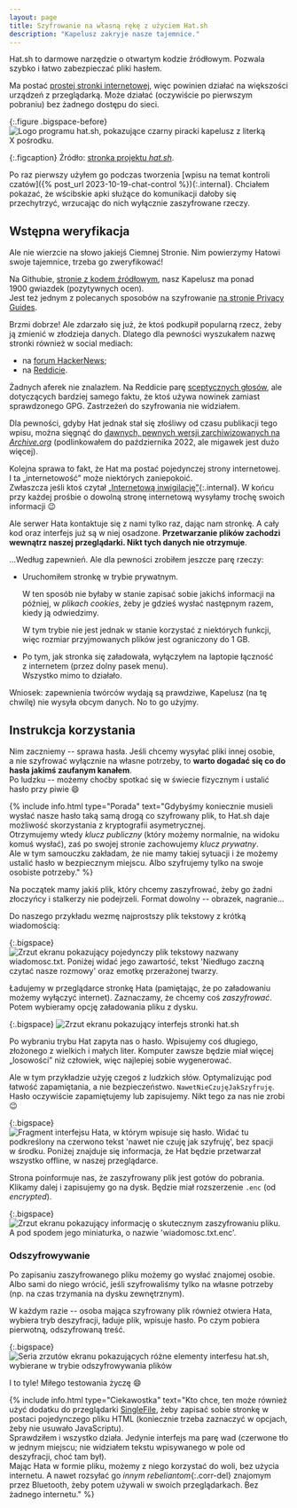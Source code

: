 ```yaml
---
layout: page
title: Szyfrowanie na własną rękę z użyciem Hat.sh
description: "Kapelusz zakryje nasze tajemnice."
---
```


Hat.sh to darmowe narzędzie o&nbsp;otwartym kodzie źródłowym. Pozwala szybko i&nbsp;łatwo zabezpieczać pliki hasłem.

Ma postać [prostej stronki internetowej](https://hat.sh/), więc powinien działać na większości urządzeń z&nbsp;przeglądarką. Może działać (oczywiście po pierwszym pobraniu) bez żadnego dostępu do sieci.

{:.figure .bigspace-before}
<img src="/assets/tutorials/hatsh/hatsh-logo.jpg" alt="Logo programu hat.sh, pokazujące czarny piracki kapelusz z&nbsp;literką X&nbsp;pośrodku."/>

{:.figcaption}
Źródło: [stronka projektu *hat.sh*](https://github.com/sh-dv/hat.sh).

Po raz pierwszy użyłem go podczas tworzenia [wpisu na temat kontroli czatów]({% post_url 2023-10-19-chat-control %}){:.internal}. Chciałem pokazać, że wścibskie apki służące do komunikacji dałoby się przechytrzyć, wrzucając do nich wyłącznie zaszyfrowane rzeczy.

## Wstępna weryfikacja 

Ale nie wierzcie na słowo jakiejś Ciemnej Stronie. Nim powierzymy Hatowi swoje tajemnice, trzeba go zweryfikować!

Na Githubie, [stronie z&nbsp;kodem źródłowym](https://github.com/sh-dv/hat.sh), nasz Kapelusz ma ponad 1900&nbsp;gwiazdek (pozytywnych ocen).  
Jest też jednym z polecanych sposobów na szyfrowanie [na stronie Privacy Guides](https://www.privacyguides.org/en/encryption#browser-based).

Brzmi dobrze! Ale zdarzało się już, że ktoś podkupił popularną rzecz, żeby ją zmienić w złodzieja danych. Dlatego dla pewności wyszukałem nazwę stronki również w&nbsp;social mediach:

* na [forum HackerNews](https://hn.algolia.com/?dateRange=all&page=0&prefix=false&query=%22hat.sh%22&sort=byDate&type=story);
* na [Reddicie](https://duckduckgo.com/?q=%22hat.sh%22+site%3Areddit.com&t=lm&ia=web).

Żadnych aferek nie znalazłem. Na Reddicie parę [sceptycznych głosów](https://www.reddit.com/r/crypto/comments/pghvas/comment/hbbese8/), ale dotyczących bardziej samego faktu, że ktoś używa nowinek zamiast sprawdzonego GPG. Zastrzeżeń do szyfrowania nie widziałem.

Dla pewności, gdyby Hat jednak stał się złośliwy od czasu publikacji tego wpisu, można sięgnąć do [dawnych, pewnych wersji zarchiwizowanych na *Archive.org*](https://web.archive.org/web/20221019042028/https://hat.sh/) (podlinkowałem do października 2022, ale migawek jest dużo więcej).

Kolejna sprawa to fakt, że Hat ma postać pojedynczej strony internetowej. I&nbsp;ta „internetowość” może niektórych zaniepokoić.  
Zwłaszcza jeśli ktoś czytał [„Internetową inwigilację”](/serie/internetowa_inwigilacja){:.internal}. W&nbsp;końcu przy każdej prośbie o&nbsp;dowolną stronę internetową wysyłamy trochę swoich informacji :wink:

Ale serwer Hata kontaktuje się z&nbsp;nami tylko raz, dając nam stronkę. A&nbsp;cały kod oraz interfejs już są w&nbsp;niej osadzone. **Przetwarzanie plików zachodzi wewnątrz naszej przeglądarki. Nikt tych danych nie otrzymuje**.

...Według zapewnień. Ale dla pewności zrobiłem jeszcze parę rzeczy:

* Uruchomiłem stronkę w&nbsp;trybie prywatnym.

  W&nbsp;ten sposób nie byłaby w&nbsp;stanie zapisać sobie jakichś informacji na później, w&nbsp;*plikach cookies*, żeby je gdzieś wysłać następnym razem, kiedy ją odwiedzimy.

  W&nbsp;tym trybie nie jest jednak w&nbsp;stanie korzystać z&nbsp;niektórych funkcji, więc rozmiar przyjmowanych plików jest ograniczony do 1&nbsp;GB.

* Po tym, jak stronka się załadowała, wyłączyłem na laptopie łączność z&nbsp;internetem (przez dolny pasek menu).  
  Wszystko mimo to działało.

Wniosek: zapewnienia twórców wydają są prawdziwe, Kapelusz (na tę chwilę) nie wysyła obcym danych. No to go użyjmy.

## Instrukcja korzystania

Nim zaczniemy -- sprawa hasła. Jeśli chcemy wysyłać pliki innej osobie, a&nbsp;nie szyfrować wyłącznie na własne potrzeby, to **warto dogadać się co do hasła jakimś zaufanym kanałem**.  
Po ludzku -- możemy choćby spotkać się w&nbsp;świecie fizycznym i&nbsp;ustalić hasło przy piwie :smile:


{% include info.html
type="Porada"
text="Gdybyśmy koniecznie musieli wysłać nasze hasło taką samą drogą co szyfrowany plik, to Hat.sh daje możliwość skorzystania z&nbsp;kryptografii asymetrycznej.  
Otrzymujemy wtedy *klucz publiczny* (który możemy normalnie, na widoku komuś wysłać), zaś po swojej stronie zachowujemy *klucz prywatny*.  
Ale w&nbsp;tym samouczku zakładam, że nie mamy takiej sytuacji i&nbsp;że możemy ustalić hasło w&nbsp;bezpiecznym miejscu. Albo szyfrujemy tylko na swoje osobiste potrzeby."
%}

Na początek mamy jakiś plik, który chcemy zaszyfrować, żeby go żadni złoczyńcy i&nbsp;stalkerzy nie podejrzeli. Format dowolny -- obrazek, nagranie...

Do naszego przykładu wezmę najprostszy plik tekstowy z&nbsp;krótką wiadomością:

{:.bigspace}
<img src="/assets/tutorials/hatsh/oryginalna-wiadomosc.jpg" alt="Zrzut ekranu pokazujący pojedynczy plik tekstowy nazwany wiadomosc.txt. Poniżej widać jego zawartość, tekst 'Niedługo zaczną czytać nasze rozmowy' oraz emotkę przerażonej twarzy."/>

Ładujemy w&nbsp;przeglądarce stronkę Hata (pamiętając, że po załadowaniu możemy wyłączyć internet). Zaznaczamy, że chcemy coś *zaszyfrować*. Potem wybieramy opcję załadowania pliku z&nbsp;dysku.

{:.bigspace}
<img src="/assets/tutorials/hatsh/hatsh-szyfrowanie-poczatek.jpg" alt="Zrzut ekranu pokazujący interfejs stronki hat.sh"/>

Po wybraniu trybu Hat zapyta nas o&nbsp;hasło. Wpisujemy coś długiego, złożonego z&nbsp;wielkich i&nbsp;małych liter. Komputer zawsze będzie miał więcej „losowości” niż człowiek, więc najlepiej sobie wygenerować.

Ale w&nbsp;tym przykładzie użyję czegoś z&nbsp;ludzkich słów. Optymalizując pod łatwość zapamiętania, a&nbsp;nie bezpieczeństwo. `NawetNieCzujęJakSzyfruję`.  
Hasło oczywiście zapamiętujemy lub zapisujemy. Nikt tego za nas nie zrobi :wink:

{:.bigspace}
<img src="/assets/tutorials/hatsh/hatsh-szyfrowanie-haslo.jpg" alt="Fragment interfejsu Hata, w&nbsp;którym wpisuje się hasło. Widać tu podkreślony na czerwono tekst 'nawet nie czuję jak szyfruję', bez spacji w&nbsp;środku. Poniżej znajduje się informacja, że Hat będzie przetwarzał wszystko offline, w&nbsp;naszej przeglądarce."/>

Strona poinformuje nas, że zaszyfrowany plik jest gotów do pobrania. Klikamy dalej i&nbsp;zapisujemy go na dysk. Będzie miał rozszerzenie `.enc` (od *encrypted*).

{:.bigspace}
<img src="/assets/tutorials/hatsh/hatsh-szyfrowanie-pobieranie.jpg" alt="Zrzut ekranu pokazujący informację o&nbsp;skutecznym zaszyfrowaniu pliku. A&nbsp;pod spodem jego miniaturka, o&nbsp;nazwie 'wiadomosc.txt.enc'."/>

### Odszyfrowywanie

Po zapisaniu zaszyfrowanego pliku możemy go wysłać znajomej osobie. Albo sami do niego wrócić, jeśli szyfrowaliśmy tylko na własne potrzeby (np. na czas trzymania na dysku zewnętrznym).

W każdym razie -- osoba mająca szyfrowany plik również otwiera Hata, wybiera tryb deszyfracji, ładuje plik, wpisuje hasło. Po czym pobiera pierwotną, odszyfrowaną treść.

{:.bigspace}
<img src="/assets/tutorials/hatsh/hatsh-deszyfrowanie.jpg" alt="Seria zrzutów ekranu pokazujących różne elementy interfesu hat.sh, wybierane w&nbsp;trybie odszyfrowywania plików"/>

I to tyle! Miłego testowania życzę :smile:

{% include info.html
type="Ciekawostka"
text="Kto chce, ten może również użyć dodatku do przeglądarki [SingleFile](https://github.com/gildas-lormeau/SingleFile/wiki), żeby zapisać sobie stronkę w postaci pojedynczego pliku HTML (koniecznie trzeba zaznaczyć w&nbsp;opcjach, żeby nie usuwało JavaScriptu).  
Sprawdziłem i&nbsp;wszystko działa. Jedynie interfejs ma parę wad (czerwone tło w&nbsp;jednym miejscu; nie widziałem tekstu wpisywanego w&nbsp;pole od deszyfracji, choć tam był).  
Mając Hata w&nbsp;formie pliku, możemy z&nbsp;niego korzystać do woli, bez użycia internetu. A&nbsp;nawet rozsyłać go *innym rebeliantom*{:.corr-del} znajomym przez Bluetooth, żeby potem używali w&nbsp;swoich przeglądarkach. Bez żadnego internetu."
%}

